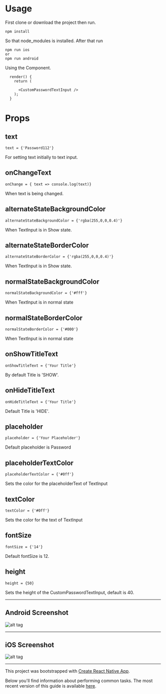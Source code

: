 # Usage
First clone or download the project then run. 

```
npm install
```
So that node_modules is installed. After that run

```
npm run ios 
or
npm run android
```

Using the Component.

```
  render() {
    return (

      <CustomPasswordTextInput />
    );
  }
```

# Props
## text
```
text = {'Password112'}
```
For setting text initially to text input.

## onChangeText
```
onChange = { text => console.log(text)}
```
When text is being changed.

## alternateStateBackgroundColor
```
alternateStateBackgroundColor = {'rgba(255,0,0,0.4)'}
```
When TextInput is in Show state.

## alternateStateBorderColor
```
alternateStateBorderColor = {'rgba(255,0,0,0.4)'}
```
When TextInput is in Show state.


## normalStateBackgroundColor
```
normalStateBackgroundColor = {'#fff'}
```
When TextInput is in normal state

## normalStateBorderColor
```
normalStateBorderColor = {'#000'}
```
When TextInput is in normal state

## onShowTitleText
```
onShowTitleText = {'Your Title'}
```
By default Title is 'SHOW'.

## onHideTitleText
```
onHideTitleText = {'Your Title'}
```
Default Title is 'HIDE'.

## placeholder
```
placeholder = {'Your Placeholder'}
```
Default placeholder is Password

## placeholderTextColor
```
placeholderTextColor = {'#0ff'}
```
Sets the color for the placeholderText of TextInput

## textColor
```
textColor = {'#0ff'}
```
Sets the color for the text of TextInput

## fontSize
```
fontSize = {'14'}
```
Default fontSize is 12.

## height
```
height = {50}
```
Sets the height of the CustomPasswordTextInput, default is 40.

<hr>

## Android Screenshot
![alt tag](https://github.com/iaaqib/CustomPasswordTextInput/blob/master/Screenshots/android-customtextinput.png)

<hr>

## iOS Screenshot
![alt tag](https://github.com/iaaqib/CustomPasswordTextInput/blob/master/Screenshots/ios-customtextinput.png)

<hr>

This project was bootstrapped with [Create React Native App](https://github.com/react-community/create-react-native-app).

Below you'll find information about performing common tasks. The most recent version of this guide is available [here](https://github.com/react-community/create-react-native-app/blob/master/react-native-scripts/template/README.md).


